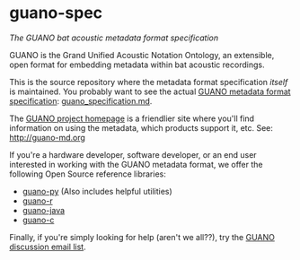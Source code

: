 # guano-spec
*The GUANO bat acoustic metadata format specification*

GUANO is the Grand Unified Acoustic Notation Ontology, an extensible, open format for embedding metadata within bat acoustic recordings.

This is the source repository where the metadata format specification *itself* is maintained. You probably want to see the actual [GUANO metadata format specification](guano_specification.md): [guano_specification.md](guano_specification.md).

The [GUANO project homepage](http://guano-md.org) is a friendlier site where you'll find information on using the metadata, which products support it, etc. See: http://guano-md.org

If you're a hardware developer, software developer, or an end user interested in working with the GUANO metadata format, we offer the following Open Source reference libraries:

* [guano-py](https://github.com/riggsd/guano-py) (Also includes helpful utilities)
* [guano-r](https://github.com/riggsd/guano-r)
* [guano-java](https://github.com/riggsd/guano-java)
* [guano-c](https://github.com/riggsd/guano-c)

Finally, if you're simply looking for help (aren't we all??), try the [GUANO discussion email list](https://groups.google.com/d/forum/guano-md).
